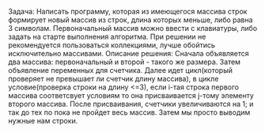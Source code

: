 Задача: Написать программу, которая из имеющегося массива строк формирует новый массив из строк, длина которых меньше, либо равна 3 символам. Первоначальный массив можно ввести с клавиатуры, либо задать на старте выполнения алгоритма. При решении не рекомендуется пользоваться коллекциями, лучше обойтись исключительно массивами.
Описание решения: Cначала объявляется два массива: первоначальный и второй - такого же размера. Затем объявление переменных для счетчика. Далее идет цикл(который проверяет не превышает ли счетчик длину массива), в цикле условие(проверка строки на длину <=3), если i-тая строка первого массива соответсвует условиям то она присваивается j-тому элементу второго массива. После присваивания, счетчики увеличиваются на 1; и так до тех по пока не пройдет весь массив. Затем мы просто выводим нужные нам строки.  